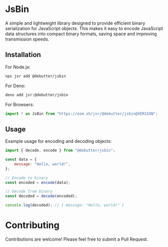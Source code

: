 # JsBin

A simple and lightweight library designed to provide efficient binary
serialization for JavaScript objects. This makes it easy to encode JavaScript
data structures into compact binary formats, saving space and improving
transmission speeds.

## Installation

For Node.js:

```bash
npx jsr add @debutter/jsbin
```

For Deno:

```bash
deno add jsr:@debutter/jsbin
```

For Browsers:

```javascript
import * as JsBin from "https://esm.sh/jsr/@debutter/jsbin@VERSION";
```

## Usage

Example usage for encoding and decoding objects:

```javascript
import { decode, encode } from "@debutter/jsbin";

const data = {
    message: "Hello, world!",
};

// Encode to binary
const encoded = encode(data);

// Decode from binary
const decoded = decode(encoded);

console.log(decoded); // { message: "Hello, world!" }
```

# Contributing

Contributions are welcome! Please feel free to submit a Pull Request.
